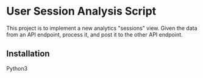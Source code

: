 # User Session Analysis Script

This project is to implement a new analytics "sessions" view. Given the data from an API endpoint, process it, and post it to the other API endpoint.

## Installation

Python3
